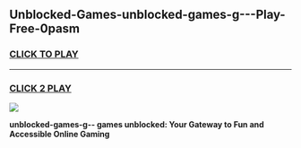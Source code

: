 
## Unblocked-Games-unblocked-games-g---Play-Free-0pasm
<h3>
<a href="https://premium76.site?title=unblocked-games-g--&ref=12A">CLICK TO PLAY</a></h3>
<hr>

<h3>
<a href="https://premium76.site?title=unblocked-games-g--&ref=12A">CLICK 2 PLAY</a>
  
</h3>

<a href="https://premium76.site?title=unblocked-games-g--&ref=12A"><img src="https://clearcache.store/games.png"></a>


**unblocked-games-g-- games unblocked: Your Gateway to Fun and Accessible Online Gaming**
